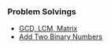 
### Problem Solvings
* [GCD, LCM, Matrix](https://github.com/jawadsiddiqui/ProblemSolvings/blob/master/src/com/company/Main.java)
* [Add Two Binary Numbers](https://github.com/jawadsiddiqui/ProblemSolvings/blob/master/src/com/company/Main.java)
